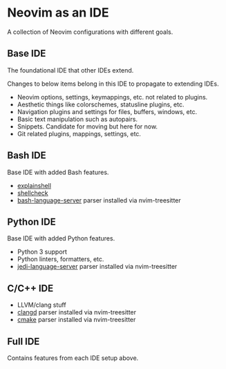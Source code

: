# Neovim as an IDE

A collection of Neovim configurations with different goals.

## Base IDE

The foundational IDE that other IDEs extend.

Changes to below items belong in this IDE to propagate to extending IDEs.
- Neovim options, settings, keymappings, etc. not related to plugins.
- Aesthetic things like colorschemes, statusline plugins, etc.
- Navigation plugins and settings for files, buffers, windows, etc.
- Basic text manipulation such as autopairs.
- Snippets. Candidate for moving but here for now.
- Git related plugins, mappings, settings, etc.

## Bash IDE
Base IDE with added Bash features.
- [explainshell](https://github.com/idank/explainshell)
- [shellcheck](https://github.com/koalaman/shellcheck)
- [bash-language-server](https://github.com/bash-lsp/bash-language-server)
parser installed via nvim-treesitter

## Python IDE
Base IDE with added Python features.
- Python 3 support
- Python linters, formatters, etc.
- [jedi-language-server](https://github.com/pappasam/jedi-language-server)
parser installed via nvim-treesitter

## C/C++ IDE
- LLVM/clang stuff
- [clangd](https://clangd.llvm.org) parser installed via nvim-treesitter
- [cmake](https://github.com/regen100/cmake-language-server)
parser installed via nvim-treesitter

## Full IDE

Contains features from each IDE setup above.
